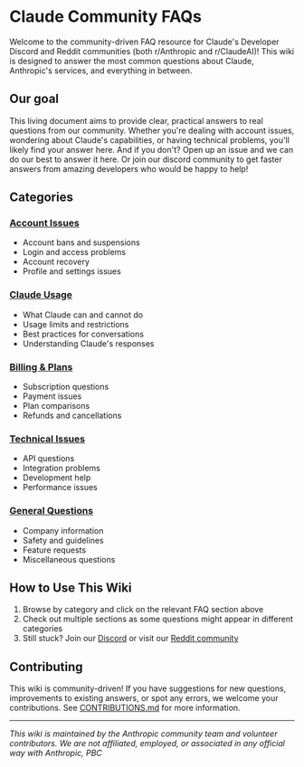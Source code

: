 # Claude Community FAQs

Welcome to the community-driven FAQ resource for Claude's Developer Discord and Reddit communities (both r/Anthropic and r/ClaudeAI)! This wiki is designed to answer the most common questions about Claude, Anthropic's services, and everything in between.

## Our goal

This living document aims to provide clear, practical answers to real questions from our community. Whether you're dealing with account issues, wondering about Claude's capabilities, or having technical problems, you'll likely find your answer here. And if you don't? Open up an issue and we can do our best to answer it here. Or join our discord <insert links> community to get faster answers from amazing developers who would be happy to help!

## Categories

### [Account Issues](account-issues-faqs.md)
- Account bans and suspensions
- Login and access problems
- Account recovery
- Profile and settings issues

### [Claude Usage](claude-usage.md)
- What Claude can and cannot do
- Usage limits and restrictions
- Best practices for conversations
- Understanding Claude's responses

### [Billing & Plans](<link to page>)
- Subscription questions
- Payment issues
- Plan comparisons
- Refunds and cancellations

### [Technical Issues](<link to page>)
- API questions
- Integration problems
- Development help
- Performance issues

### [General Questions](<link to page>)
- Company information
- Safety and guidelines
- Feature requests
- Miscellaneous questions

## How to Use This Wiki

1. Browse by category and click on the relevant FAQ section above
3. Check out multiple sections as some questions might appear in different categories
4. Still stuck? Join our [Discord](<link to page>) or visit our [Reddit community](<link to page>)

## Contributing

This wiki is community-driven! If you have suggestions for new questions, improvements to existing answers, or spot any errors, we welcome your contributions. See [CONTRIBUTIONS.md](CONTRIBUTIONS.md) for more information.

---

*This wiki is maintained by the Anthropic community team and volunteer contributors. We are not affiliated, employed, or associated in any official way with Anthropic, PBC*        
